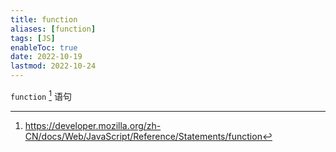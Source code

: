 ```yaml
---
title: function
aliases: [function]
tags: [JS]
enableToc: true
date: 2022-10-19
lastmod: 2022-10-24
---
```


`function` [^1] 语句

[^1]: <https://developer.mozilla.org/zh-CN/docs/Web/JavaScript/Reference/Statements/function>
